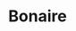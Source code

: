 ---
title: "Bonaire"
introtext: "Bonaire is een eiland in het Caribisch gebied wat officieel geen land is, maar een bijzondere gemeente van Nederland! Het eiland staat bekend om zijn ongerepte natuur, de mooie witte stranden en de vele watersporten die er beoefend kunnen worden. Vanwege het heldere water, prachtige koraalriffen en vele kleurrijke vissen is Bonaire al jaren een van de topbestemmingen als het gaat om duiken en snorkelen. "
introimage: "https://lh3.googleusercontent.com/0xsgwh0T3h6GQgU3k8oYVv8Cgz7Uma6drOd_sHDb2I5ElE6pmE7RHAlwUP1hHILNZDtAG_LXDBmtwmwQ3LMh6bQFiWFgU0k-im_CLPBGHiYK3tsILPNkWBYlajY-qRtz7NuEYA4ttQ=w800"
surface: "288"
inhabitants: "20.000"
rate: "1,22"
valuta: "dollar"
main_text: "Je kunt in de wat ruigere binnenlanden van Bonaire ook erg mooie wandelroutes afleggen. In het zuiden van het eiland vind je het adembenemend gekleurde Pekelmeer, waar nog altijd zout gewonnen wordt. Dit meer is ook de thuishaven voor de Caribische flamingo's, die je hier in grote aantallen ziet. Bonaire heeft alles voor een heerlijke vakantie om tot rust te komen en te genieten van de prachtige natuur!"
fact_one_text: ""
fact_two_text: ""
bigmac_index: ""
images: "https://lh3.googleusercontent.com/f3vwYGs5T5FIk4dmmYDg1nrv7MvQXj4UzF--evB6oGKlEHCaXumuXZhaM1iqXHf6sveb7h48hI-4w2-uI5F7tOoXazneIE5R_YVUmZMUzAJdwJZUJy8UXusv8W89oLAHvAcWa6-HWA=w800|https://lh3.googleusercontent.com/UEkQal9yjkxo2o6krhl59S-q-npGwdVpGP3hjyBEMcZcJyb4IjPmsK3YyoDAhQY_BoPV4mCn1_MFf-nryd2A1whmh_x0hKLbl5g7-j_-DXjMn5JYjEBKMIQYz_jspi9_lsL8-gIv4w=w800|https://lh3.googleusercontent.com/FkwtGl0n4LKbv1YR9Tdclhm8U_w3HcvAuELS7v_EeqvPO1C_m0btk-G4xYf0_nW9fkCC5DOEmOLNBURXBNO71fibVKbUm1QfStHxs1UED2inIcg5NHPJ-oV2ZVq-xAnl73unmZqMJA=w800|https://lh3.googleusercontent.com/IFiIO4Uonuahd-THpOMn23GVfcCfnxIqWmiwsovCZHRGjaYhQ2d1CV2wEzT3wywkpg4bZ0gp6200OLQef7L3_Jc2itATgoCUDSTP4YNoYOOK2ZhSHW1_F0EzETaYsV8oINeJCTBorA=w800"
flight_button_title: "Check vluchtprijzen Bonaire"
flight_button_url: "https://lt45.net/c/?si=11986&li=1528136&wi=335922&ws=&dl=transport%2Fflights%2Fnl%2Fbq%2F%3Flocale%3Dnl-NL%26currency%3DEUR%26market%3DNL"
inspiration_url: "https://partner.bol.com/click/click?p=2&t=url&s=1025999&f=TXL&url=https%3A%2F%2Fwww.bol.com%2Fnl%2Ff%2Flonely-planet-caribbean-islands%2F36207570%2F&name=Lonely%20Planet%20Caribbean%20Islands%2C%20Lonely%20Planet"
country_code: "bq"
hotels_url: "https://www.booking.com/country/bq.nl.html?aid=1837623"
continent: "Noord-Amerika"
---